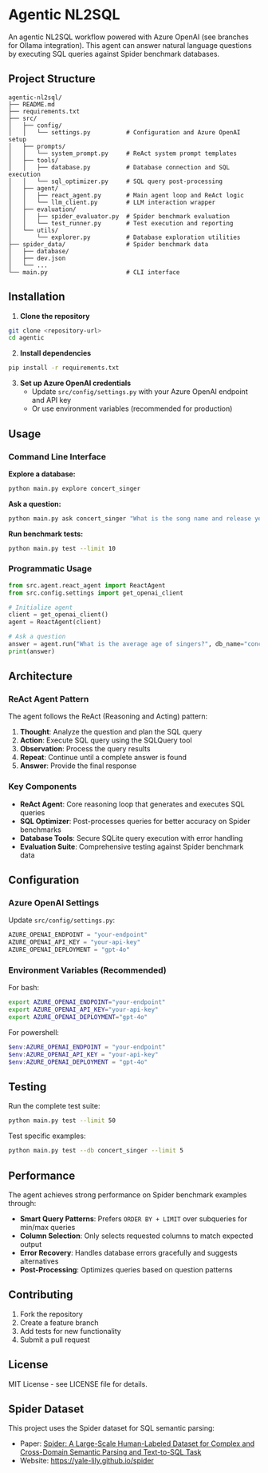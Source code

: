 # Agentic NL2SQL 

An agentic NL2SQL workflow powered with Azure OpenAI (see branches for Ollama integration). This agent can answer natural language questions by executing SQL queries against Spider benchmark databases. 

## Project Structure

```
agentic-nl2sql/
├── README.md
├── requirements.txt
├── src/
│   ├── config/
│   │   └── settings.py          # Configuration and Azure OpenAI setup
│   ├── prompts/
│   │   └── system_prompt.py     # ReAct system prompt templates
│   ├── tools/
│   │   ├── database.py          # Database connection and SQL execution
│   │   └── sql_optimizer.py     # SQL query post-processing
│   ├── agent/
│   │   ├── react_agent.py       # Main agent loop and ReAct logic
│   │   └── llm_client.py        # LLM interaction wrapper
│   ├── evaluation/
│   │   ├── spider_evaluator.py  # Spider benchmark evaluation
│   │   └── test_runner.py       # Test execution and reporting
│   └── utils/
│       └── explorer.py          # Database exploration utilities
├── spider_data/                 # Spider benchmark data
│   ├── database/
│   ├── dev.json
│   └── ...
└── main.py                      # CLI interface
```

## Installation

1. **Clone the repository**
```bash
git clone <repository-url>
cd agentic
```

2. **Install dependencies**
```bash
pip install -r requirements.txt
```

3. **Set up Azure OpenAI credentials**
   - Update `src/config/settings.py` with your Azure OpenAI endpoint and API key
   - Or use environment variables (recommended for production)

## Usage

### Command Line Interface

**Explore a database:**
```bash
python main.py explore concert_singer
```

**Ask a question:**
```bash
python main.py ask concert_singer "What is the song name and release year of the youngest singer?"
```

**Run benchmark tests:**
```bash
python main.py test --limit 10
```

### Programmatic Usage

```python
from src.agent.react_agent import ReactAgent
from src.config.settings import get_openai_client

# Initialize agent
client = get_openai_client()
agent = ReactAgent(client)

# Ask a question
answer = agent.run("What is the average age of singers?", db_name="concert_singer")
print(answer)
```

## Architecture

### ReAct Agent Pattern

The agent follows the ReAct (Reasoning and Acting) pattern:

1. **Thought**: Analyze the question and plan the SQL query
2. **Action**: Execute SQL query using the SQLQuery tool
3. **Observation**: Process the query results
4. **Repeat**: Continue until a complete answer is found
5. **Answer**: Provide the final response

### Key Components

- **ReAct Agent**: Core reasoning loop that generates and executes SQL queries
- **SQL Optimizer**: Post-processes queries for better accuracy on Spider benchmarks
- **Database Tools**: Secure SQLite query execution with error handling
- **Evaluation Suite**: Comprehensive testing against Spider benchmark data

## Configuration

### Azure OpenAI Settings

Update `src/config/settings.py`:

```python
AZURE_OPENAI_ENDPOINT = "your-endpoint"
AZURE_OPENAI_API_KEY = "your-api-key"
AZURE_OPENAI_DEPLOYMENT = "gpt-4o"
```

### Environment Variables (Recommended)
For bash: 
```bash
export AZURE_OPENAI_ENDPOINT="your-endpoint"
export AZURE_OPENAI_API_KEY="your-api-key"
export AZURE_OPENAI_DEPLOYMENT="gpt-4o"
```
For powershell:
```powershell
$env:AZURE_OPENAI_ENDPOINT = "your-endpoint"
$env:AZURE_OPENAI_API_KEY = "your-api-key"
$env:AZURE_OPENAI_DEPLOYMENT = "gpt-4o"
```

## Testing

Run the complete test suite:
```bash
python main.py test --limit 50
```

Test specific examples:
```bash
python main.py test --db concert_singer --limit 5
```

## Performance

The agent achieves strong performance on Spider benchmark examples through:

- **Smart Query Patterns**: Prefers `ORDER BY + LIMIT` over subqueries for min/max queries
- **Column Selection**: Only selects requested columns to match expected output
- **Error Recovery**: Handles database errors gracefully and suggests alternatives
- **Post-Processing**: Optimizes queries based on question patterns

## Contributing

1. Fork the repository
2. Create a feature branch
3. Add tests for new functionality
4. Submit a pull request

## License

MIT License - see LICENSE file for details.

## Spider Dataset

This project uses the Spider dataset for SQL semantic parsing:
- Paper: [Spider: A Large-Scale Human-Labeled Dataset for Complex and Cross-Domain Semantic Parsing and Text-to-SQL Task](https://arxiv.org/abs/1809.08887)
- Website: https://yale-lily.github.io/spider
